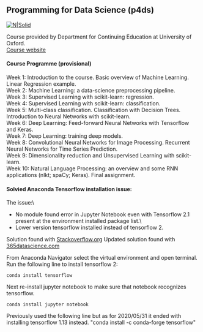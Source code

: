 Programming for Data Science (p4ds)
--------------
[![N|Solid](https://www.conted.ox.ac.uk/www/static/images/oudce_logo_2.png)](https://www.conted.ox.ac.uk/courses/programming-for-data-science?code=O19P732COW)

Course provided by Department for Continuing Education at University of Oxford. \
[Course website](https://www.conted.ox.ac.uk/courses/programming-for-data-science?code=O19P732COW)

#### Course Programme (provisional)
Week 1:  Introduction to the course. Basic overview of Machine Learning. Linear Regression example.\
Week 2:  Machine Learning: a data-science preprocessing pipeline.\
Week 3:  Supervised Learning with scikit-learn: regression.\
Week 4:  Supervised Learning with scikit-learn: classification.\
Week 5:  Multi-class classification. Classification with Decision Trees. Introduction to Neural Networks with  scikit-learn.\
Week 6:  Deep Learning: Feed-forward Neural Networks with Tensorflow and Keras.\
Week 7:  Deep Learning: training deep models.\
Week 8:  Convolutional Neural Networks for Image Processing. Recurrent Neural Networks for Time Series Prediction.\
Week 9:  Dimensionality reduction and Unsupervised Learning with scikit-learn.\
Week 10: Natural Language Processing: an overview and some RNN applications (nlkt; spaCy; Keras). Final assignment.

#### Solvied Anaconda Tensorflow installation issue:
The issue:\
* No module found error in Jupyter Notebook even with Tensorflow 2.1 present at the environment installed package list.\
* Lower version tensorflow installed instead of tensorflow 2.

Solution found with [Stackoverflow.org](https://stackoverflow.com/questions/38221181/no-module-named-tensorflow-in-jupyter)
Updated solution found with [365datascience.com](https://365datascience.com/install-tensorflow-2-anaconda/)

From Anaconda Navigator select the virtual environment and open terminal. Run the following line to install tensorflow 2:
```
conda install tensorflow 
```
Next re-install jupyter notebook to make sure that notebook recognizes tensorflow. 
```
conda install jupyter notebook
```
Previously used the following line but as for 2020/05/31 it ended with installing tensorflow 1.13 instead.
"conda install -c conda-forge tensorflow"